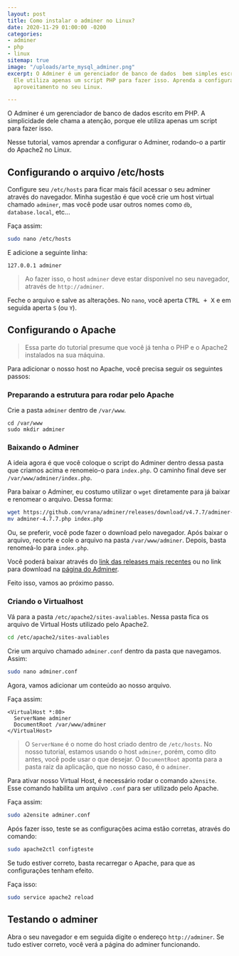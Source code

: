 ```yaml
---
layout: post
title: Como instalar o adminer no Linux?
date: 2020-11-29 01:00:00 -0200
categories:
- adminer
- php
- linux
sitemap: true
image: "/uploads/arte_mysql_adminer.png"
excerpt: O Adminer é um gerenciador de banco de dados  bem simples escrito em PHP.
  Ele utiliza apenas um script PHP para fazer isso. Aprenda a configurá-lo para melhor
  aproveitamento no seu Linux.

---
```

O Adminer é um gerenciador de banco de dados escrito em PHP. A simplicidade dele chama a atenção, porque ele utiliza apenas um script para fazer isso.

Nesse tutorial, vamos aprendar a configurar o Adminer, rodando-o a partir do Apache2 no Linux.

## Configurando o arquivo /etc/hosts

Configure seu `/etc/hosts` para ficar mais fácil acessar o seu adminer através do navegador. Minha sugestão é que você crie um host virtual chamado `adminer`, mas você pode usar outros nomes como `db`, `database.local`, etc...

Faça assim:

```bash
sudo nano /etc/hosts
```

E adicione a seguinte linha:

```nano
127.0.0.1 adminer
```

> Ao fazer isso, o host `adminer` deve estar disponível no seu navegador, através de `http://adminer`.

Feche o arquivo e salve as alterações. No `nano`, você aperta <kbd>CTRL + X</kbd> e em seguida aperta `S` (ou `Y`).

## Configurando o Apache

> Essa parte do tutorial presume que você já tenha o PHP e o Apache2 instalados na sua máquina.

Para adicionar o nosso host no Apache, você precisa seguir os seguintes passos:

### Preparando a estrutura para rodar pelo Apache

Crie a pasta `adminer` dentro de `/var/www`. 

```
cd /var/www
sudo mkdir adminer
```
### Baixando o Adminer

A ideia agora é que você coloque o script do Adminer dentro dessa pasta que criamos acima e renomeio-o para `index.php`. O caminho final deve ser `/var/www/adminer/index.php`.

Para baixar o Adminer, eu costumo utilizar o `wget` diretamente para já baixar e renomear o arquivo. Dessa forma:

```bash
wget https://github.com/vrana/adminer/releases/download/v4.7.7/adminer-4.7.7.php
mv adminer-4.7.7.php index.php
```

Ou, se preferir, você pode fazer o download pelo navegador. Após baixar o arquivo, recorte e cole o arquivo na pasta `/var/www/adminer`. Depois, basta renomeá-lo para `index.php`.

Você poderá baixar através do [link das releases mais recentes](https://github.com/vrana/adminer/releases/) ou no link para download na [página do Adminer](https://www.adminer.org/#download).

Feito isso, vamos ao próximo passo.

### Criando o Virtualhost

Vá para a pasta `/etc/apache2/sites-avaliables`. Nessa pasta fica os arquivo de Virtual Hosts utilizado pelo Apache2. 

```bash
cd /etc/apache2/sites-avaliables
```

Crie um arquivo chamado `adminer.conf` dentro da pasta que navegamos. Assim:

```bash
sudo nano adminer.conf
```
Agora, vamos adicionar um conteúdo ao nosso arquivo. 

Faça assim:

```
<VirtualHost *:80>
  ServerName adminer
  DocumentRoot /var/www/adminer
</VirtualHost>
```

> O `ServerName` é o nome do host criado dentro de `/etc/hosts`. No nosso tutorial, estamos usando o host `adminer`, porém, como dito antes, você pode usar o que desejar. O `DocumentRoot` aponta para a pasta raiz da aplicação, que no nosso caso, é o `adminer`.

Para ativar nosso Virtual Host, é necessário rodar o comando `a2ensite`. Esse comando habilita um arquivo `.conf` para ser utilizado pelo Apache.

Faça assim:

```bash
sudo a2ensite adminer.conf
```

Após fazer isso, teste se as configurações acima estão corretas, através do comando:

```bash
sudo apache2ctl configteste
```

Se tudo estiver correto, basta recarregar o Apache, para que as configurações tenham efeito.

Faça isso:

```bash
sudo service apache2 reload
```

## Testando o adminer

Abra o seu navegador e em seguida digite o endereço `http://adminer`. Se tudo estiver correto, você verá a página do adminer funcionando.